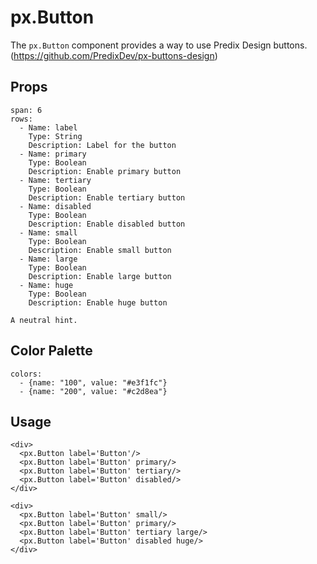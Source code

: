 # px.Button
The `px.Button` component provides a way to use Predix Design buttons. (https://github.com/PredixDev/px-buttons-design)

## Props

```table
span: 6
rows:
  - Name: label
    Type: String
    Description: Label for the button
  - Name: primary
    Type: Boolean
    Description: Enable primary button
  - Name: tertiary
    Type: Boolean
    Description: Enable tertiary button
  - Name: disabled
    Type: Boolean
    Description: Enable disabled button
  - Name: small
    Type: Boolean
    Description: Enable small button
  - Name: large
    Type: Boolean
    Description: Enable large button
  - Name: huge
    Type: Boolean
    Description: Enable huge button
```

```hint|neutral
A neutral hint.
```

## Color Palette

```color-palette
colors:
  - {name: "100", value: "#e3f1fc"}
  - {name: "200", value: "#c2d8ea"}
```

## Usage


```react|lang-jsx
<div>
  <px.Button label='Button'/>
  <px.Button label='Button' primary/>
  <px.Button label='Button' tertiary/>
  <px.Button label='Button' disabled/>
</div>
```

```react|lang-jsx
<div>
  <px.Button label='Button' small/>
  <px.Button label='Button' primary/>
  <px.Button label='Button' tertiary large/>
  <px.Button label='Button' disabled huge/>
</div>
```
